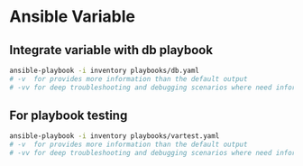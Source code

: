 # Ansible Variable

## Integrate variable with db playbook
```bash
ansible-playbook -i inventory playbooks/db.yaml
# -v  for provides more information than the default output
# -vv for deep troubleshooting and debugging scenarios where need information about Ansible's internal operations
```

## For playbook testing
```bash
ansible-playbook -i inventory playbooks/vartest.yaml
# -v  for provides more information than the default output
# -vv for deep troubleshooting and debugging scenarios where need information about Ansible's internal operations
```

